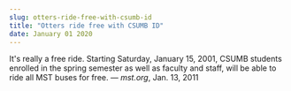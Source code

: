 ```yaml
---
slug: otters-ride-free-with-csumb-id
title: "Otters ride free with CSUMB ID"
date: January 01 2020
---
```


 
<p>
  It's really a free ride. Starting Saturday, January 15, 2001, CSUMB students
  enrolled in the spring semester as well as faculty and staff, will be able to
  ride all MST buses for free. — <em>mst.org</em>, Jan. 13, 2011
</p>
 
